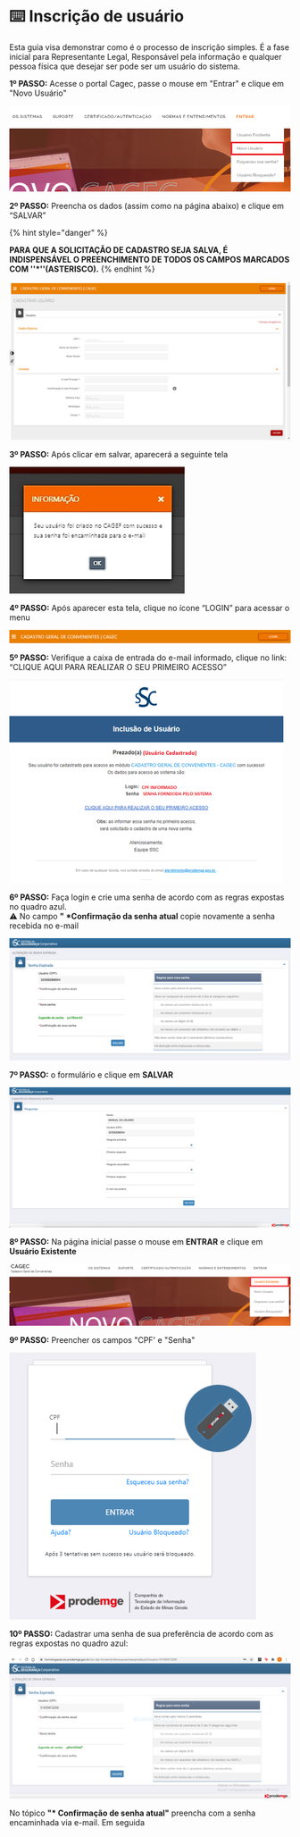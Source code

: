 # ⌨️ Inscrição de usuário

Esta guia visa demonstrar como é o processo de inscrição simples. É a fase inicial para Representante Legal, Responsável pela informação e qualquer pessoa física que desejar ser pode ser um usuário do sistema.

**1º PASSO:** Acesse o portal Cagec, passe o mouse em "Entrar" e clique em "Novo Usuário" 

![](../.gitbook/assets/image%20%2869%29.png)

**2º PASSO:** Preencha os dados \(assim como na página abaixo\) e clique em “SALVAR”

{% hint style="danger" %}

**PARA QUE A SOLICITAÇÃO DE CADASTRO SEJA SALVA, É INDISPENSÁVEL O PREENCHIMENTO DE TODOS OS CAMPOS MARCADOS COM  ''\*''\(ASTERISCO\).**
{% endhint %}

![](../.gitbook/assets/image%20%2834%29%20%281%29.png)

**3º PASSO:** Após clicar em salvar, aparecerá a seguinte tela

![](../.gitbook/assets/image%20%2825%29.png)

**4º PASSO:**  Após aparecer esta tela, clique no ícone “LOGIN” para acessar o menu

![](../.gitbook/assets/image%20%2821%29%20%281%29.png)

**5º PASSO:** Verifique a caixa de entrada do e-mail informado, clique no link: “CLIQUE AQUI PARA REALIZAR O SEU PRIMEIRO ACESSO”

![](../.gitbook/assets/image%20%2818%29%20%281%29.png)

**6º PASSO:** Faça login e crie uma senha de acordo com as regras expostas no quadro azul.   
⚠️ No campo **" \*Confirmação da senha atual** copie novamente a senha recebida no e-mail

![](../.gitbook/assets/captura-de-tela-2020-10-18-a-s-17.02.46.png)

**7º PASSO:** o formulário e clique em **SALVAR**

![](../.gitbook/assets/captura-de-tela-2020-10-18-a-s-17.35.21.png)

**8º PASSO:** 
Na página inicial passe o mouse em **ENTRAR** e clique em **Usuário Existente**

![](../.gitbook/assets/image%20%281%29.png)

**9º PASSO:** 
Preencher os campos "CPF' e "Senha"



![](../.gitbook/assets/image%20%2833%29.png)

**10º PASSO:** Cadastrar uma senha de sua preferência de acordo com as regras expostas no quadro azul:  


![](../.gitbook/assets/incricao-cadastrar-senha.png)

No tópico **"\* Confirmação de senha atual"**  preencha com a senha encaminhada via e-mail. Em seguida 

